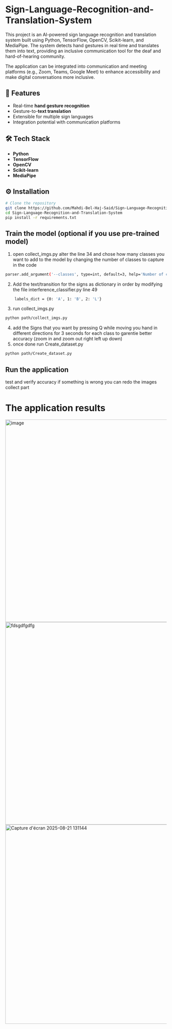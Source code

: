 # Sign-Language-Recognition-and-Translation-System
This project is an AI-powered sign language recognition and translation system built using Python, TensorFlow, OpenCV, Scikit-learn, and MediaPipe. The system detects hand gestures in real time and translates them into text, providing an inclusive communication tool for the deaf and hard-of-hearing community.

The application can be integrated into communication and meeting platforms (e.g., Zoom, Teams, Google Meet) to enhance accessibility and make digital conversations more inclusive.

## 🚀 Features
- Real-time **hand gesture recognition**   
- Gesture-to-**text translation** 
- Extensible for multiple sign languages   
- Integration potential with communication platforms   
## 🛠️ Tech Stack
- **Python**  
- **TensorFlow**  
- **OpenCV**  
- **Scikit-learn**  
- **MediaPipe**

## ⚙️ Installation
```bash
# Clone the repository
git clone https://github.com/Mahdi-Bel-Haj-Said/Sign-Language-Recognition-and-Translation-System.git
cd Sign-Language-Recognition-and-Translation-System
pip install -r requirements.txt
```

## Train the model (optional if you use pre-trained model) 
1) open collect_imgs.py 
alter the line 34 and chose how many classes you want to add to the model by changing the number of classes to capture in the code 
```bash
parser.add_argument('--classes', type=int, default=3, help='Number of classes to capture')
```
2) Add the text/transition for the signs as dictionary in order by modifying the file interference_classifier.py line 49 
```bash
    labels_dict = {0: 'A', 1: 'B', 2: 'L'}
```
3) run collect_imgs.py
```bash
python path/collect_imgs.py 
```
4) add the Signs that you want by pressing Q while moving you hand in different directions for 3 seconds for each class to garentie better accuracy (zoom in and zoom out right left up down)
5) once done run Create_dataset.py 
```bash
python path/Create_dataset.py 
```
## Run the application 
test and verify accuracy if something is wrong you can redo the images collect part 

# The application results 

<img width="791" height="632" alt="image" src="https://github.com/user-attachments/assets/be43c508-987b-44ca-b777-b6239971c737" />

<img width="797" height="632" alt="fdsgdfgdfg" src="https://github.com/user-attachments/assets/1f416dc5-80fc-4b69-9681-3916dc103e78" />

<img width="798" height="622" alt="Capture d'écran 2025-08-21 131144" src="https://github.com/user-attachments/assets/09e94ade-6c20-4fa1-975c-bb423691935b" />

